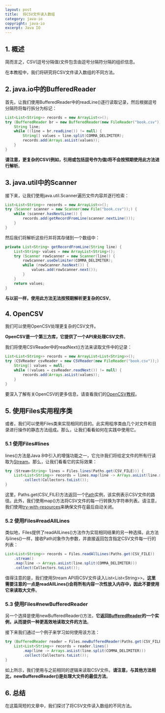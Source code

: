 ```yaml
---
layout: post
title:  将CSV文件读入数组
category: java-io
copyright: java-io
excerpt: Java IO
---
```


## 1. 概述

简而言之，CSV(逗号分隔值)文件包含由逗号分隔符分隔的组织信息。

在本教程中，我们将研究将CSV文件读入数组的不同方法。

## 2. java.io中的BufferedReader

首先，让我们使用BufferedReader中的readLine()逐行读取记录，然后根据逗号分隔符将每行拆分为标记：

```java
List<List<String>> records = new ArrayList<>();
try (BufferedReader br = new BufferedReader(new FileReader("book.csv"))) {
    String line;
    while ((line = br.readLine()) != null) {
        String[] values = line.split(COMMA_DELIMITER);
        records.add(Arrays.asList(values));
    }
}
```

**请注意，更复杂的CSV(例如，引用或包括逗号作为值)将不会按预期使用此方法进行解析**。

## 3. java.util中的Scanner

接下来，让我们使用java.util.Scanner遍历文件内容并逐行检索：

```java
List<List<String>> records = new ArrayList<>();
try (Scanner scanner = new Scanner(new File("book.csv"));) {
    while (scanner.hasNextLine()) {
        records.add(getRecordFromLine(scanner.nextLine()));
    }
}
```

然后我们将解析这些行并将其存储到一个数组中：

```java
private List<String> getRecordFromLine(String line) {
    List<String> values = new ArrayList<String>();
    try (Scanner rowScanner = new Scanner(line)) {
        rowScanner.useDelimiter(COMMA_DELIMITER);
        while (rowScanner.hasNext()) {
            values.add(rowScanner.next());
        }
    }
    return values;
}
```

**与以前一样，使用此方法无法按预期解析更复杂的CSV**。

## 4. OpenCSV

我们可以使用OpenCSV处理更复杂的CSV文件。

**OpenCSV是一个第三方库，它提供了一个API来处理CSV文件**。

我们将使用CSVReader中的readNext()方法来读取文件中的记录：

```java
List<List<String>> records = new ArrayList<List<String>>();
try (CSVReader csvReader = new CSVReader(new FileReader("book.csv"));) {
    String[] values = null;
    while ((values = csvReader.readNext()) != null) {
        records.add(Arrays.asList(values));
    }
}
```

要深入了解有关OpenCSV的更多信息，请查看我们的[OpenCSV教程](https://www.baeldung.com/opencsv)。

## 5. 使用Files实用程序类

或者，我们可以使用Files类来实现相同的目的。此实用程序类由几个对文件和目录进行操作的静态方法组成。那么，让我们看看如何在实践中使用它。

### 5.1 使用Files#lines

lines()方法是Java 8中引入的增强功能之一，它允许我们将给定文件的所有行读取为[Stream](https://www.baeldung.com/java-8-streams)。那么，让我们看看它的实际效果：

```java
try (Stream<String> lines = Files.lines(Paths.get(CSV_FILE))) {
    List<List<String>> records = lines.map(line -> Arrays.asList(line.split(COMMA_DELIMITER)))
        .collect(Collectors.toList());
}
```

这里，Paths.get(CSV_FILE)方法返回一个[Path](https://www.baeldung.com/java-path-vs-file)实例，该实例表示CSV文件的路径。此外，我们使用map()方法将CSV文件的每一行转换为字符串列表。请注意，我们使用[try-with-resources](https://www.baeldung.com/java-try-with-resources)来确保文件在最后自动关闭。

### 5.2 使用Files#readAllLines

类似地，Files提供了readAllLines()方法作为实现相同结果的另一种选择。此方法与lines()一样，接收Path对象作为参数，并直接返回包含指定CSV文件每一行的列表：

```java
List<List<String>> records = Files.readAllLines(Paths.get(CSV_FILE))
    .stream()
    .map(line -> Arrays.asList(line.split(COMMA_DELIMITER)))
    .collect(Collectors.toList());
```


值得注意的是，我们使用Stream API将CSV文件读入List<List<String\>\>。**这里需要注意的一点是readAllLines()会将所有内容一次性放入内存中，因此不要使用它来读取大文件**。

### 5.3 使用Files#newBufferedReader

另一个选择是使用newBufferedReader()方法，**它返回[BufferedReader](https://www.baeldung.com/java-buffered-reader)的一个实例，从而提供一种更高效地读取文件的方法**。

接下来我们通过一个例子来学习如何使用该方法：

```java
try (BufferedReader reader = Files.newBufferedReader(Paths.get(CSV_FILE))) {
    List<List<String>> records = reader.lines()
        .map(line -> Arrays.asList(line.split(COMMA_DELIMITER)))
        .collect(Collectors.toList());
}
```

如上所示，我们使用与之前相同的逻辑来读取CSV文件。**请注意，与其他方法相比，newBufferedReader()是处理大文件的最佳方法**。

## 6. 总结

在这篇简短的文章中，我们探讨了将CSV文件读入数组的不同方法。